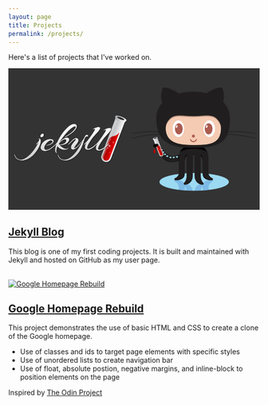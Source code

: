 ```yaml
---
layout: page
title: Projects
permalink: /projects/
---
```


Here's a list of projects that I've worked on. 

<div class='project'>
  <a href="/" target="_blank"><img src="/img/jekyll-github.jpg" alt="Jekyll and GitHub Logos"></a>
  <h2>
    <a href="/" target="_blank">Jekyll Blog</a>
  </h2>
  <div>
    <p>This blog is one of my first coding projects. It is built and maintained with Jekyll and hosted on GitHub as my user page.</p>  
  </div>

</div>
<br class="clear"/>

<div class='project'>
  <a href="/" target="_blank"><img src="https://www.google.com/images/branding/googlelogo/2x/googlelogo_color_272x92dp.png" alt="Google Homepage Rebuild"></a>
  <h2>
    <a href="/" target="_blank">Google Homepage Rebuild</a>
  </h2>
  <div>
    <p>This project demonstrates the use of basic HTML and CSS to create a clone of the Google homepage.</p>
    <ul>
	  <li>Use of classes and ids to target page elements with specific styles</li>
	  <li>Use of unordered lists to create navigation bar</li>
	  <li>Use of float, absolute postion, negative margins, and inline-block to position elements on the page</li>
	</ul>
	<p>Inspired by <a href="http://www.theodinproject.com/web-development-101/html-css" target="_blank">The Odin Project</a></p>
    </p>  
  </div>

</div>